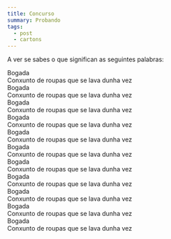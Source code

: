 ```yaml
---
title: Concurso
summary: Probando
tags:
  - post
  - cartons
---
```


A ver se sabes o que significan as seguintes palabras:

<e-card>
  <div>Bogada</div>
  <div>Conxunto de roupas que se lava dunha vez</div>
</e-card>

<e-card color="1">
  <div>Bogada</div>
  <div>Conxunto de roupas que se lava dunha vez</div>
</e-card>

<e-card color="2">
  <div>Bogada</div>
  <div>Conxunto de roupas que se lava dunha vez</div>
</e-card>

<e-card color="3">
  <div>Bogada</div>
  <div>Conxunto de roupas que se lava dunha vez</div>
</e-card>

<e-card color="4">
  <div>Bogada</div>
  <div>Conxunto de roupas que se lava dunha vez</div>
</e-card>

<e-card color="5">
  <div>Bogada</div>
  <div>Conxunto de roupas que se lava dunha vez</div>
</e-card>

<e-card color="6">
  <div>Bogada</div>
  <div>Conxunto de roupas que se lava dunha vez</div>
</e-card>

<e-card color="7">
  <div>Bogada</div>
  <div>Conxunto de roupas que se lava dunha vez</div>
</e-card>

<e-card color="8">
  <div>Bogada</div>
  <div>Conxunto de roupas que se lava dunha vez</div>
</e-card>

<e-card color="9">
  <div>Bogada</div>
  <div>Conxunto de roupas que se lava dunha vez</div>
</e-card>

<e-card color="10">
  <div>Bogada</div>
  <div>Conxunto de roupas que se lava dunha vez</div>
</e-card>
